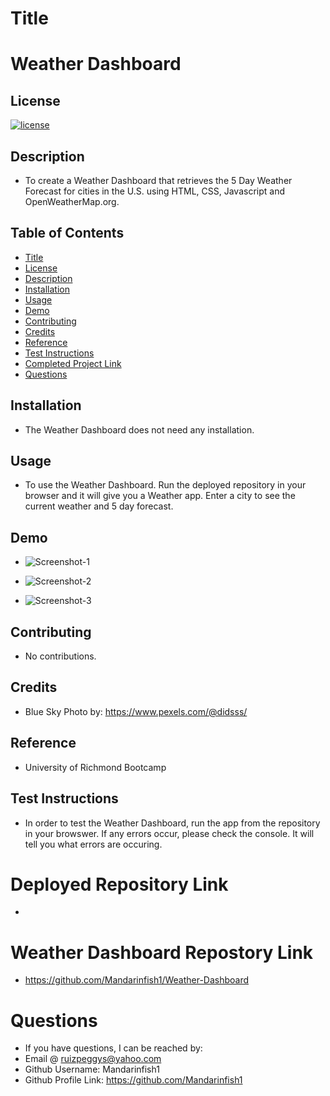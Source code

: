 # Title

# Weather Dashboard

## License

[![license](https://img.shields.io/badge/License-MIT-green)](https://opensource.org/licenses/MIT)

## Description

- To create a Weather Dashboard that retrieves the 5 Day Weather Forecast for cities in the U.S. using HTML, CSS, Javascript and OpenWeatherMap.org.

## Table of Contents

- [Title](#title)
- [License](#license)
- [Description](#description)
- [Installation](#installation)
- [Usage](#usage)
- [Demo](#demo)
- [Contributing](#contributing)
- [Credits](#credits)
- [Reference](#reference)
- [Test Instructions](#test-instructions)
- [Completed Project Link](#completed-project-link)
- [Questions](#questions)

## Installation

- The Weather Dashboard does not need any installation.

## Usage

- To use the Weather Dashboard. Run the deployed repository in your browser and it will give you a Weather app. Enter a city to see the current weather and 5 day forecast.

## Demo

- ![Screenshot-1](https://user-images.githubusercontent.com/66844643/229950668-c35549f1-e37d-468a-806a-4ca8bd791ede.png)

- ![Screenshot-2](https://user-images.githubusercontent.com/66844643/229950794-81bc7d80-7665-4079-b8b6-99f713934805.png)

- ![Screenshot-3](https://user-images.githubusercontent.com/66844643/229950837-a6074fa5-12b3-49d5-b5c0-6f7d4e376a7a.png)


## Contributing

- No contributions.

## Credits

- Blue Sky Photo by: https://www.pexels.com/@didsss/

## Reference

- University of Richmond Bootcamp


## Test Instructions

- In order to test the Weather Dashboard, run the app from the repository in your browswer. If any errors occur, please check the console. It will tell you what errors are occuring.

# Deployed Repository Link

- 

# Weather Dashboard Repostory Link

- https://github.com/Mandarinfish1/Weather-Dashboard

# Questions

- If you have questions, I can be reached by:
- Email @ ruizpeggys@yahoo.com
- Github Username: Mandarinfish1
- Github Profile Link: https://github.com/Mandarinfish1
